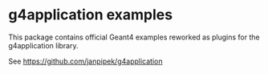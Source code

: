 # g4application examples

This package contains official Geant4 examples reworked as plugins
for the g4application library.

See <https://github.com/janpipek/g4application>
